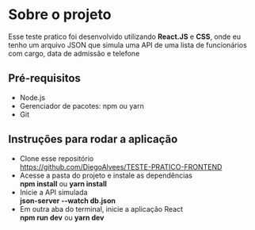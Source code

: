# Sobre o projeto

Esse teste pratico foi desenvolvido utilizando **React.JS** e **CSS**, onde eu tenho um arquivo JSON que simula uma API de uma lista de funcionários com cargo, data de admissão e telefone

## Pré-requisitos

- Node.js
- Gerenciador de pacotes: npm ou yarn
- Git

## Instruções para rodar a aplicação

- Clone esse repositório  
  https://github.com/DiegoAlvees/TESTE-PRATICO-FRONTEND
- Acesse a pasta do projeto e instale as dependências  
  **npm install** ou **yarn install**
- Inicie a API simulada  
**json-server --watch db.json**
- Em outra aba do terminal, inicie a aplicação React  
**npm run dev** ou **yarn dev**

